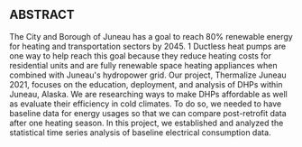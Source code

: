 ## ABSTRACT
The City and Borough of Juneau has a goal to reach 80% renewable energy for heating and transportation sectors by 2045. 1 Ductless heat pumps are one way to help reach this goal because they reduce heating costs for residential units and are fully renewable space heating appliances when combined with Juneau's hydropower grid. Our project, Thermalize Juneau 2021, focuses on the education, deployment, and analysis of DHPs within Juneau, Alaska. We are researching ways to make DHPs affordable as well as evaluate their efficiency in cold climates. To do so, we needed to have baseline data for energy usages so that we can compare post-retrofit data after one heating season. In this project, we established and analyzed the statistical time series analysis of baseline electrical consumption data.

